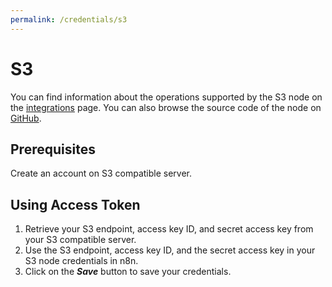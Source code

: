 ```yaml
---
permalink: /credentials/s3
---
```


# S3

You can find information about the operations supported by the S3 node on the [integrations](https://n8n.io/integrations/n8n-nodes-base.se) page. You can also browse the source code of the node on [GitHub](https://github.com/n8n-io/n8n/tree/master/packages/nodes-base/nodes/S3).

## Prerequisites

Create an account on S3 compatible server.

## Using Access Token

1. Retrieve your S3 endpoint, access key ID, and secret access key from your S3 compatible server.
2. Use the S3 endpoint, access key ID, and the secret access key in your S3 node credentials in n8n.
3. Click on the ***Save*** button to save your credentials.

